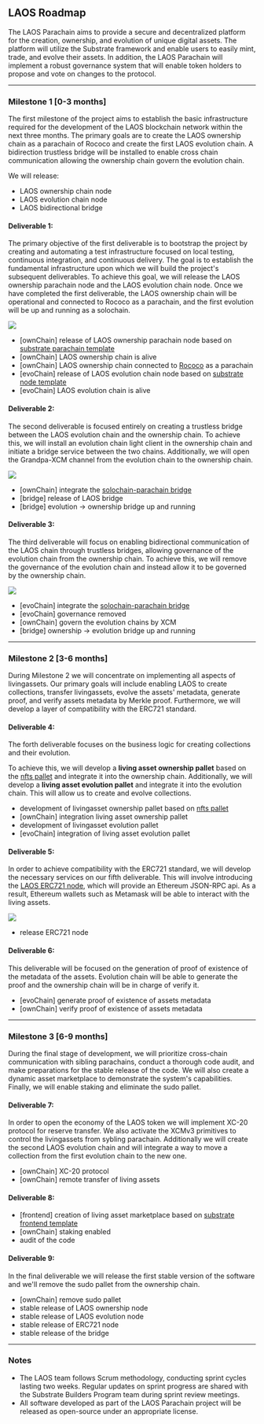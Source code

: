## **LAOS Roadmap**

The LAOS Parachain aims to provide a secure and decentralized platform for the creation, ownership, and evolution of unique digital assets. The platform will utilize the Substrate framework and enable users to easily mint, trade, and evolve their assets. In addition, the LAOS Parachain will implement a robust governance system that will enable token holders to propose and vote on changes to the protocol.

---
### **Milestone 1 [0-3 months]**

The first milestone of the project aims to establish the basic infrastructure required for the development of 
the LAOS blockchain network within the next three months. The primary goals are to create the LAOS ownership 
chain as a parachain of Rococo and create the first LAOS evolution chain. A bidirection trustless bridge will 
be installed to enable cross chain communication allowing the ownership chain govern the evolution chain.


We will release:
- LAOS ownership chain node
- LAOS evolution chain node
- LAOS bidirectional bridge

#### **Deliverable 1**: 
The primary objective of the first deliverable is to bootstrap the project by creating and automating a test 
infrastructure focused on local testing, continuous integration, and continuous delivery. The goal is to 
establish the fundamental infrastructure upon which we will build the project's subsequent deliverables. 
To achieve this goal, we will release the LAOS ownership parachain node and the LAOS evolution chain node. 
Once we have completed the first deliverable, the LAOS ownership chain will be operational and connected to 
Rococo as a parachain, and the first evolution will be up and running as a solochain.

![](./relay_ownership_evolution.drawio.svg)
- [ownChain] release of LAOS ownership parachain node based on [substrate parachain template](https://github.com/substrate-developer-hub/substrate-parachain-template)
- [ownChain] LAOS ownership chain is alive
- [ownChain] LAOS ownership chain connected to [Rococo](https://substrate.io/developers/rococo-network) as a parachain
- [evoChain] release of LAOS evolution chain node based on [substrate node template](https://github.com/substrate-developer-hub/substrate-node-template)
- [evoChain] LAOS evolution chain is alive 

#### **Deliverable 2**: 
The second deliverable is focused entirely on creating a trustless bridge between the LAOS evolution chain 
and the ownership chain. To achieve this, we will install an evolution chain light client in the ownership 
chain and initiate a bridge service between the two chains. Additionally, we will open the Grandpa-XCM 
channel from the evolution chain to the ownership chain.

![](./relay_ownership_evolution_bridge.drawio.svg)

- [ownChain] integrate the [solochain-parachain bridge](https://github.com/paritytech/solo-para-bridge-poc)
- [bridge] release of LAOS bridge
- [bridge] evolution -> ownership bridge up and running

#### **Deliverable 3**: 
The third deliverable will focus on enabling bidirectional communication of the LAOS chain through trustless 
bridges, allowing governance of the evolution chain from the ownership chain. To achieve this, we will remove 
the governance of the evolution chain and instead allow it to be governed by the ownership chain. 

![](./relay_ownership_evolution_duplexbridge.drawio.svg)

- [evoChain] integrate the [solochain-parachain bridge](https://github.com/paritytech/solo-para-bridge-poc)
- [evoChain] governance removed
- [ownChain] govern the evolution chains by XCM
- [bridge] ownership -> evolution bridge up and running

---
### **Milestone 2 [3-6 months]**
During Milestone 2 we will concentrate on implementing all aspects of livingassets. Our primary goals will include enabling LAOS to create collections, transfer livingassets, evolve the assets' metadata, generate proof, and verify assets metadata by Merkle proof. Furthermore, we will develop a layer of compatibility with the ERC721 standard.

#### **Deliverable 4**:
The forth deliverable focuses on the business logic for creating collections and their evolution.

To achieve this, we will develop a **living asset ownership pallet** based on the [nfts pallet](https://github.com/paritytech/substrate/tree/master/frame/nfts)  and integrate it into the ownership chain. Additionally, we will develop a **living asset evolution pallet** and integrate it into the evolution chain. This will allow us to create and evolve collections.

- development of livingasset ownership pallet based on [nfts pallet](https://github.com/paritytech/substrate/tree/master/frame/nfts) 
- [ownChain] integration living asset ownership pallet  
- development of livingasset evolution pallet
- [evoChain] integration of living asset evolution pallet
#### **Deliverable 5**:
In order to achieve compatibility with the ERC721 standard, we will develop the necessary services on our fifth deliverable. This will involve introducing the [LAOS ERC721 node](./erc721Capabilities/README.md), which will provide an Ethereum JSON-RPC api. As a result, Ethereum wallets such as Metamask will be able to interact with the living assets.

![](./erc721Capabilities/nodes-infrastructure.drawio.svg)

- release ERC721 node 
#### **Deliverable 6**:
This deliverable will be focused on the generation of proof of existence of the metadata of the assets. Evolution chain will be able to generate the proof and the ownership chain will be in charge of verify it.

- [evoChain] generate proof of existence of assets metadata
- [ownChain] verify proof of existence of assets metadata

---
### **Milestone 3 [6-9 months]**
During the final stage of development, we will prioritize cross-chain communication with sibling parachains, conduct a thorough code audit, and make preparations for the stable release of the code. We will also create a dynamic asset marketplace to demonstrate the system's capabilities. Finally, we will enable staking and eliminate the sudo pallet.

#### **Deliverable 7**:
In order to open the economy of the LAOS token we will implement XC-20 protocol for reserve transfer. We also activate the XCMv3 primitives to control the livingassets from sybling parachain. Additionally we will create the second LAOS evolution chain and will integrate a way to move a collection from the first evolution chain to the new one.

- [ownChain] XC-20 protocol
- [ownChain] remote transfer of living assets

#### **Deliverable 8**:
- [frontend] creation of living asset marketplace based on [substrate frontend template](https://github.com/substrate-developer-hub/substrate-front-end-template)
- [ownChain] staking enabled
- audit of the code
#### **Deliverable 9**:
In the final deliverable we will release the first stable version of the software and we'll remove the sudo pallet from the ownership chain.

- [ownChain] remove sudo pallet
- stable release of LAOS ownership node
- stable release of LAOS evolution node
- stable release of ERC721 node
- stable release of the bridge
---
### Notes

- The LAOS team follows Scrum methodology, conducting sprint cycles lasting two weeks. Regular updates on sprint progress are shared with the Substrate Builders Program team during sprint review meetings.
- All software developed as part of the LAOS Parachain project will be released as open-source under an appropriate license.
